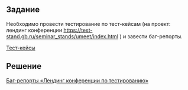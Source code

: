## Задание

Необходимо провести тестирование по тест-кейсам (на проект: лендинг конференции https://test-stand.gb.ru/seminar_stands/umeet/index.html ) и завести баг-репорты. 

[Тест-кейсы](https://docs.google.com/spreadsheets/d/1e6hiW9MDk7VNXMWm20Q9OTM56k8NqZsG/edit?gid=43726559#gid=43726559)

## Решение

[Баг-репорты «Лендинг конференции по тестированию»](https://docs.google.com/spreadsheets/d/16R816KGJMfMPlOI9uESOzzEefvp-RXKn/edit?usp=drive_link&ouid=116524337723228735425&rtpof=true&sd=true)
